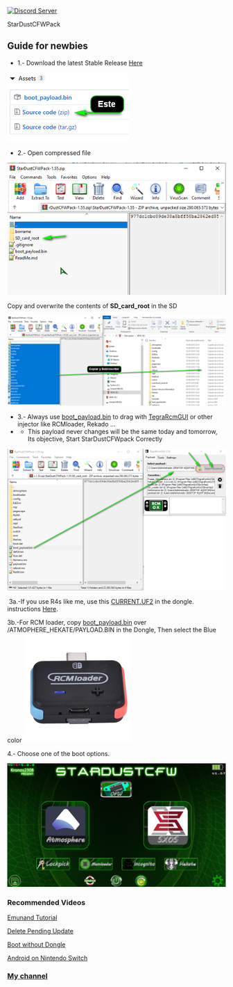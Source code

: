 <a href="https://discord.io/myrincon"> <img src = "https://discordapp.com/api/guilds/516631805621960704/embed.png" alt = "Discord Server"/> </a >

StarDustCFWPack
## Guide for newbies

* 1.- Download the latest Stable Release [Here](https://github.com/StarDustCFW/StarDustCFWPack/releases/latest) 

![alt text](borrame/12.png)

* 2.- Open compressed file

![alt text](borrame/22.png)

Copy and overwrite the contents of **SD_card_root** in the SD

![alttext](borrame/32.png)

* 3.- Always use [boot_payload.bin](https://github.com/Kronos2308/StarDustCFWPack/blob/master/borrame/boot_payload.bin?raw=true) to drag with [TegraRcmGUI](https://github.com/eliboa/TegraRcmGUI/releases/latest) or other injector like RCMloader, Rekado ...
* * This payload never changes will be the same today and tomorrow, Its objective, Start StarDustCFWpack Correctly

![alt text](borrame/42.png)

 3a.-If you use R4s like me, use this [CURRENT.UF2](https://github.com/StarDustCFW/StarDustCFWPack/blob/master/borrame/CURRENT.UF2?raw=true) in the dongle. instructions [Here](http://bit.ly/2tLBTua).

3b.-For RCM loader, copy [boot_payload.bin](https://github.com/Kronos2308/StarDustCFWPack/blob/master/borrame/PAYLOAD.BIN?raw=true) over /ATMOPHERE_HEKATE/PAYLOAD.BIN in the Dongle, Then select the Blue color
<a href="https://es.aliexpress.com/item/4000406540765.html?spm=a2g0o.productlist.0.0.11af28b8SIiAsF&algo_pvid=acdccb2e-5226-4aa3-8998-908524c71a79&algo_expid=acdccb2e-5226-4aa3-8998-908524c71a79-0&btsid=bd7c91ef-0833-4837-a0df-243f0b05ce1c&ws_ab_test=searchweb0_0,searchweb201602_9,searchweb201603_53"> <img src = "borrame/LED.png" alt = "Rcm loader"/> </a >

4.- Choose one of the boot options.

![alt text](borrame/screenshot.png)

### Recommended Videos

[Emunand Tutorial](https://youtu.be/xyzpPqgWRaw)

[Delete Pending Update](https://youtu.be/SRb1joLdhD8)

[Boot without Dongle](https://youtu.be/nD-GbkGiVrs)

[Android on Nintendo Switch](https://youtu.be/_eRYFteUd0U)

### [My channel](https://www.youtube.com/channel/UC0bSZcylREueGQmCM5mksNg)
